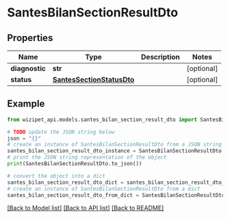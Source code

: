 # SantesBilanSectionResultDto


## Properties

Name | Type | Description | Notes
------------ | ------------- | ------------- | -------------
**diagnostic** | **str** |  | [optional] 
**status** | [**SantesSectionStatusDto**](SantesSectionStatusDto.md) |  | [optional] 

## Example

```python
from wizipet_api.models.santes_bilan_section_result_dto import SantesBilanSectionResultDto

# TODO update the JSON string below
json = "{}"
# create an instance of SantesBilanSectionResultDto from a JSON string
santes_bilan_section_result_dto_instance = SantesBilanSectionResultDto.from_json(json)
# print the JSON string representation of the object
print(SantesBilanSectionResultDto.to_json())

# convert the object into a dict
santes_bilan_section_result_dto_dict = santes_bilan_section_result_dto_instance.to_dict()
# create an instance of SantesBilanSectionResultDto from a dict
santes_bilan_section_result_dto_from_dict = SantesBilanSectionResultDto.from_dict(santes_bilan_section_result_dto_dict)
```
[[Back to Model list]](../README.md#documentation-for-models) [[Back to API list]](../README.md#documentation-for-api-endpoints) [[Back to README]](../README.md)


